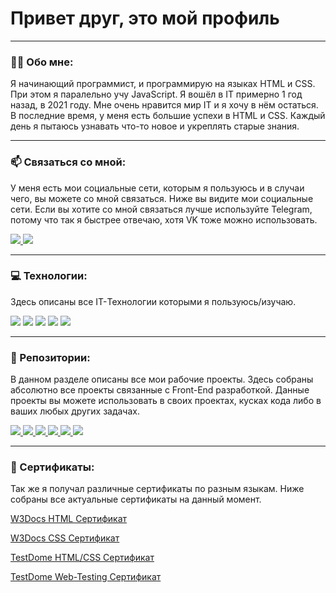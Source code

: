 # Привет друг, это мой профиль

---

### :man_technologist: Обо мне:

Я начинающий программист, и программирую на языках HTML и CSS. При этом я паралельно учу JavaScript. Я вошёл в IT примерно 1 год назад, в 2021 году. Мне очень нравится мир IT и я хочу в нём остаться. В последние время, у меня есть большие успехи в HTML и CSS. Каждый день я пытаюсь узнавать что-то новое и укреплять старые знания.

---

### :mailbox: Связаться со мной:

У меня есть мои социальные сети, которым я пользуюсь и в случаи чего, вы можете со мной связаться. Ниже вы видите мои социальные сети. Если вы хотите со мной связаться лучше используйте Telegram, потому что так я быстрее отвечаю, хотя VK тоже можно использовать.

<a href="https://t.me/Tsipa_Squeak" target="_blank">
      <img src="https://img.shields.io/badge/Telegram-333333?style=for-the-badge&logo=telegram&logoColor=blue"/>
</a>

<a href="https://vk.com/id734933708" target="_blank">
      <img src="https://img.shields.io/badge/VK-333333?style=for-the-badge&logo=vk&logoColor=blue"/>
</a>

---

### :computer: Технологии:

Здесь описаны все IT-Технологии которыми я пользуюсь/изучаю.

<div>
  <img src="https://img.shields.io/badge/HTML-333333?style=for-the-badge&logo=html5&logoColor=red"/>
  <img src="https://img.shields.io/badge/CSS-333333?style=for-the-badge&logo=css3&logoColor=blue"/>
  <img src="https://img.shields.io/badge/JavaScript-333333?style=for-the-badge&logo=javascript&logoColor=yellow"/>
  <img src="https://img.shields.io/badge/Linux-333333?style=for-the-badge&logo=linux&logoColor=white"/>
  <img src="https://img.shields.io/badge/Bash-333333?style=for-the-badge&logo=gnubash&logoColor=white"/>
</div>

---

### :book: Репозитории:

В данном разделе описаны все мои рабочие проекты. Здесь собраны абсолютно все проекты связанные с Front-End разработкой. Данные проекты вы можете использовать в своих проектах, кусках кода либо в ваших любых других задачах.

<a href="https://github.com/TsipaPte/Authorization/" target="_blank">
      <img src="https://img.shields.io/badge/Authorization-333333?style=for-the-badge&logo=github&logoColor=white"/>
</a>

<a href="https://github.com/TsipaPte/404" target="_blank">
      <img src="https://img.shields.io/badge/404-333333?style=for-the-badge&logo=github&logoColor=white"/>
</a>

<a href="https://github.com/TsipaPte/Feedback" target="_blank">
      <img src="https://img.shields.io/badge/Feedback-333333?style=for-the-badge&logo=github&logoColor=white"/>
</a>

<a href="https://github.com/TsipaPte/Blog" target="_blank">
      <img src="https://img.shields.io/badge/Blog-333333?style=for-the-badge&logo=github&logoColor=white"/>
</a>

<a href="https://github.com/TsipaPte/Portfolio" target="_blank">
      <img src="https://img.shields.io/badge/Portfolio-333333?style=for-the-badge&logo=github&logoColor=white"/>
</a>

<a href="https://github.com/TsipaPte/Hacker-Club" target="_blank">
      <img src="https://img.shields.io/badge/Hacker Club-333333?style=for-the-badge&logo=github&logoColor=white"/>
</a>

---

### :medal_sports: Сертификаты:

Так же я получал различные сертификаты по разным языкам. Ниже собраны все актуальные сертификаты на данный момент.

[W3Docs HTML Сертификат](https://ru.w3docs.com/quiz/certificate/6/70/1702576032/Igor%20Molchanov/638eacad3c2142533a8005ede7460199)

[W3Docs CSS Сертификат](https://ru.w3docs.com/quiz/certificate/8/90/1702575421/Igor%20Molchanov/304c11f613bc42bfa56ad96c260670cf)

[TestDome HTML/CSS Сертификат](https://testdome.com/certificates/568bcae155464db5824e2eccd0608fc8)

[TestDome Web-Testing Сертификат](https://www.testdome.com/certificates/f33633e8c4a640fe8fac38ebcd48a87f)

<!--
**TsipaPte/TsipaPte** is a ✨ _special_ ✨ repository because its `README.md` (this file) appears on your GitHub profile.

Here are some ideas to get you started:

- 🔭 I’m currently working on ...
- 🌱 I’m currently learning ...
- 👯 I’m looking to collaborate on ...
- 🤔 I’m looking for help with ...
- 💬 Ask me about ...
- 📫 How to reach me: ...
- 😄 Pronouns: ...
- ⚡ Fun fact: ...
-->
